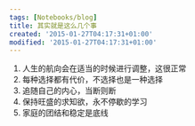 ```yaml
---
tags: [Notebooks/blog]
title: 其实就是这么几个事
created: '2015-01-27T04:17:31+01:00'
modified: '2015-01-27T04:17:31+01:00'
---
```


1. 人生的航向会在适当的时候进行调整，这很正常
2. 每种选择都有代价，不选择也是一种选择
3. 追随自己的内心，当断则断
4. 保持旺盛的求知欲，永不停歇的学习
5. 家庭的团结和稳定是底线